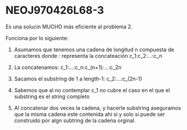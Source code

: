 # NEOJ970426L68-3

Es una solucin MUCHO más eficiente al problema 2.

Funciona por lo siguiente:

1. Asumamos que tenemos una cadena de longitud n compuesta de caracteres donde : representa la concateación
c_1:c_2:...:c_n

2. La concatenamos:
c_1:...:c_n:c_(n+1):...:c_2n

3. Sacamos el substring de 1 a length-1:
c_2:...:c_(2n-1)

4. Sabemos que al no contemplar c_1 no cubre el caso en el que el substring es el string completo

5. Al concatenar dos veces la cadena, y hacerle substring aseguramos que la misma cadena este contenida ahí si y solo si puede ser construido por algn subtring de la cadena orginal.

